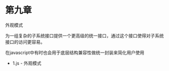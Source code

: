 # 第九章

外观模式

为一组复杂的子系统接口提供一个更高级的统一接口，通过这个接口使得对子系统接口的访问更容易。

在javascript中有时也会用于底层结构兼容性做统一封装来简化用户使用

* 1.js - 外观模式